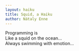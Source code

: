 ```yaml
---
layout: haiku
title: Squid, a Haiku
author: Nátaly Enne
---
```


Programming is <br>
Like a squid on the ocean...<br>
Always swimming with emotion...<br>